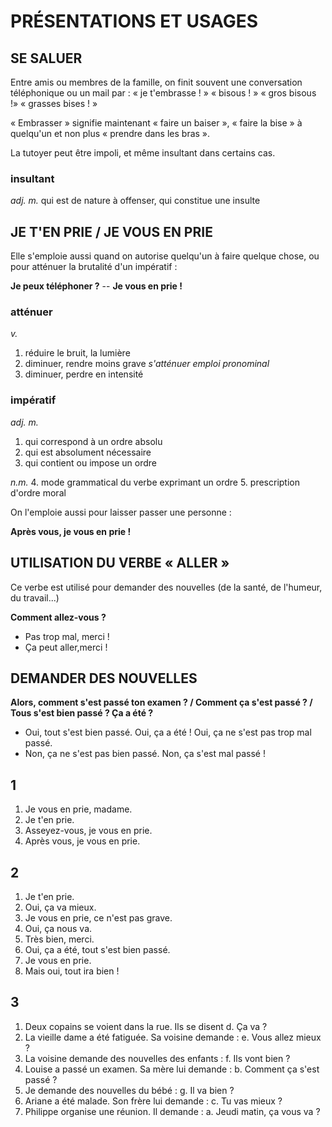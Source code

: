 # PRÉSENTATIONS ET USAGES

## SE SALUER

Entre amis ou membres de la famille, on finit souvent une conversation téléphonique ou un mail par :
« je t'embrasse ! »
« bisous ! »
« gros bisous !»
« grasses bises ! »

« Embrasser » signifie maintenant « faire un baiser », « faire la bise » à quelqu'un et non plus « prendre dans les bras ».

La tutoyer peut être impoli, et même insultant dans certains cas.

### insultant

*adj. m.* qui est de nature à offenser, qui constitue une insulte

## JE T'EN PRIE / JE VOUS EN PRIE

Elle s'emploie aussi quand on autorise quelqu'un à faire quelque chose, ou pour atténuer la brutalité d'un impératif :

**Je peux téléphoner ?** -- **Je vous en prie !**

### atténuer

*v.*
1. réduire le bruit, la lumière
2. diminuer, rendre moins grave *s'atténuer emploi pronominal*
3. diminuer, perdre en intensité

### impératif

*adj. m.*
1. qui correspond à un ordre absolu
2. qui est absolument nécessaire
3. qui contient ou impose un ordre

*n.m.*
4. mode grammatical du verbe exprimant un ordre
5. prescription d'ordre moral

On l'emploie aussi pour laisser passer une personne :

**Après vous, je vous en prie !**

## UTILISATION DU VERBE « ALLER »

Ce verbe est utilisé pour demander des nouvelles (de la santé, de l'humeur, du travail...)

**Comment allez-vous ?**
* Pas trop mal, merci !
* Ça peut aller,merci !

## DEMANDER DES NOUVELLES

**Alors, comment s'est passé ton examen ? / Comment ça s'est passé ? / Tous s'est bien passé ? Ça a été ?**
* Oui, tout s'est bien passé. Oui, ça a été ! Oui, ça ne s'est pas trop mal passé.
* Non, ça ne s'est pas bien passé. Non, ça s'est mal passé !


## 1

1. Je vous en prie, madame.
2. Je t'en prie.
3. Asseyez-vous, je vous en prie.
4. Après vous, je vous en prie.

## 2

1. Je t'en prie.
2. Oui, ça va mieux.
3. Je vous en prie, ce n'est pas grave.
4. Oui, ça nous va.
5. Très bien, merci.
6. Oui, ça a été, tout s'est bien passé.
7. Je vous en prie.
8. Mais oui, tout ira bien !

## 3

1. Deux copains se voient dans la rue. Ils se disent d. Ça va ?
2. La vieille dame a été fatiguée. Sa voisine demande : e. Vous allez mieux ?
3. La voisine demande des nouvelles des enfants : f. Ils vont bien ?
4. Louise a passé un examen. Sa mère lui demande : b. Comment ça s'est passé ?
5. Je demande des nouvelles du bébé : g. Il va bien ?
6. Ariane a été malade. Son frère lui demande : c. Tu vas mieux ?
7. Philippe organise une réunion. Il demande : a. Jeudi matin, ça vous va ?

